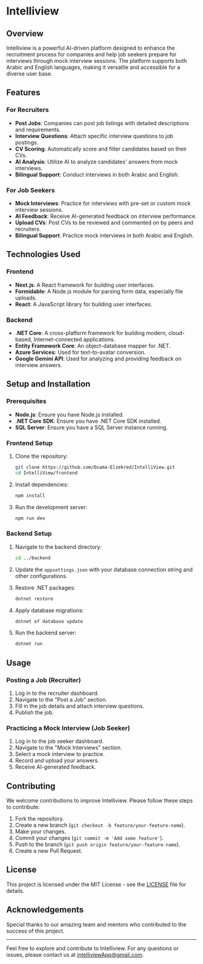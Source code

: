 # Intelliview

## Overview

Intelliview is a powerful AI-driven platform designed to enhance the recruitment process for companies and help job seekers prepare for interviews through mock interview sessions. The platform supports both Arabic and English languages, making it versatile and accessible for a diverse user base.

## Features

### For Recruiters
- **Post Jobs**: Companies can post job listings with detailed descriptions and requirements.
- **Interview Questions**: Attach specific interview questions to job postings.
- **CV Scoring**: Automatically score and filter candidates based on their CVs.
- **AI Analysis**: Utilize AI to analyze candidates' answers from mock interviews.
- **Bilingual Support**: Conduct interviews in both Arabic and English.

### For Job Seekers
- **Mock Interviews**: Practice for interviews with pre-set or custom mock interview sessions.
- **AI Feedback**: Receive AI-generated feedback on interview performance.
- **Upload CVs**: Post CVs to be reviewed and commented on by peers and recruiters.
- **Bilingual Support**: Practice mock interviews in both Arabic and English.

## Technologies Used

### Frontend
- **Next.js**: A React framework for building user interfaces.
- **Formidable**: A Node.js module for parsing form data, especially file uploads.
- **React**: A JavaScript library for building user interfaces.

### Backend
- **.NET Core**: A cross-platform framework for building modern, cloud-based, Internet-connected applications.
- **Entity Framework Core**: An object-database mapper for .NET.
- **Azure Services**: Used for text-to-avatar conversion.
- **Google Gemini API**: Used for analyzing and providing feedback on interview answers.

## Setup and Installation

### Prerequisites

- **Node.js**: Ensure you have Node.js installed.
- **.NET Core SDK**: Ensure you have .NET Core SDK installed.
- **SQL Server**: Ensure you have a SQL Server instance running.

### Frontend Setup

1. Clone the repository:

   ```bash
   git clone https://github.com/Osama-Elzekred/IntelliView.git
   cd IntelliView/frontend
   ```

2. Install dependencies:

   ```bash
   npm install
   ```

3. Run the development server:

   ```bash
   npm run dev
   ```

### Backend Setup

1. Navigate to the backend directory:

   ```bash
   cd ../backend
   ```

2. Update the `appsettings.json` with your database connection string and other configurations.

3. Restore .NET packages:

   ```bash
   dotnet restore
   ```

4. Apply database migrations:

   ```bash
   dotnet ef database update
   ```

5. Run the backend server:

   ```bash
   dotnet run
   ```
## Usage

### Posting a Job (Recruiter)
1. Log in to the recruiter dashboard.
2. Navigate to the "Post a Job" section.
3. Fill in the job details and attach interview questions.
4. Publish the job.

### Practicing a Mock Interview (Job Seeker)
1. Log in to the job seeker dashboard.
2. Navigate to the "Mock Interviews" section.
3. Select a mock interview to practice.
4. Record and upload your answers.
5. Receive AI-generated feedback.

## Contributing

We welcome contributions to improve Intelliview. Please follow these steps to contribute:

1. Fork the repository.
2. Create a new branch (`git checkout -b feature/your-feature-name`).
3. Make your changes.
4. Commit your changes (`git commit -m 'Add some feature'`).
5. Push to the branch (`git push origin feature/your-feature-name`).
6. Create a new Pull Request.

## License

This project is licensed under the MIT License - see the [LICENSE](LICENSE) file for details.

## Acknowledgements

Special thanks to our amazing team and mentors who contributed to the success of this project.

---

Feel free to explore and contribute to Intelliview. For any questions or issues, please contact us at [intelliviewApp@gmail.com](mailto:intelliviewApp@gmail.com).
